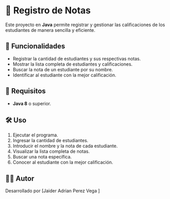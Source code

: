 # 📌 Registro de Notas

Este proyecto en **Java** permite registrar y gestionar las calificaciones de los estudiantes de manera sencilla y eficiente.

## 🚀 Funcionalidades
- Registrar la cantidad de estudiantes y sus respectivas notas.
- Mostrar la lista completa de estudiantes y calificaciones.
- Buscar la nota de un estudiante por su nombre.
- Identificar al estudiante con la mejor calificación.

## 📂 Requisitos
- **Java 8** o superior.

## 🛠 Uso
1. Ejecutar el programa.
2. Ingresar la cantidad de estudiantes.
3. Introducir el nombre y la nota de cada estudiante.
4. Visualizar la lista completa de notas.
5. Buscar una nota específica.
6. Conocer al estudiante con la mejor calificación.

## 👨‍💻 Autor
Desarrollado por [Jaider Adrian Perez Vega ]

